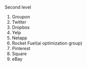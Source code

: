 Second level 
1. Groupon
2. Twitter
3. Dropbox
4. Yelp
5. Netapp
6. Rocket Fuel(ai optimization group)
7. Pinterest
8. Square
9. eBay
